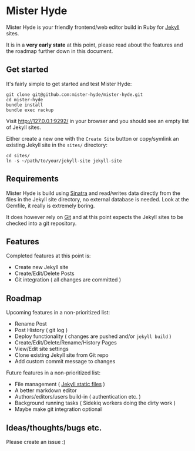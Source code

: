 # Mister Hyde

Mister Hyde is your friendly frontend/web editor build in Ruby for [Jekyll][jekyll] sites.

It is in a **very early state** at this point, please read about the features and the roadmap further down in this document.

## Get started

It's fairly simple to get started and test Mister Hyde:

    git clone git@github.com:mister-hyde/mister-hyde.git
    cd mister-hyde
    bundle install
    bundle exec rackup

Visit http://127.0.0.1:9292/ in your browser and you should see an empty list of Jekyll sites.

Either create a new one with the `Create Site` button or copy/symlink an existing Jekyll site in the `sites/` directory:

    cd sites/
    ln -s ~/path/to/your/jekyll-site jekyll-site

## Requirements

Mister Hyde is build using [Sinatra][sinatra] and read/writes data directly from the files in the Jekyll site directory, no external database is needed. Look at the Gemfile, it really is extremely boring.

It does however rely on [Git][git] and at this point expects the Jekyll sites to be checked into a git repository.

## Features

Completed features at this point is:

 * Create new Jekyll site
 * Create/Edit/Delete Posts
 * Git integration ( all changes are committed )

## Roadmap

Upcoming features in a non-prioritized list:

 * Rename Post
 * Post History ( git log )
 * Deploy functionality ( changes are pushed and/or `jekyll build` )
 * Create/Edit/Delete/Rename/History Pages
 * View/Edit site settings
 * Clone existing Jekyll site from Git repo
 * Add custom commit message to changes

Future features in a non-prioritized list:

 * File management ( [Jekyll static files][jekyll-files] )
 * A better markdown editor
 * Authors/editors/users build-in ( authentication etc. )
 * Background running tasks ( Sidekiq workers doing the dirty work )
 * Maybe make git integration optional

## Ideas/thoughts/bugs etc.

Please create an issue :)

[jekyll]:       http://jekyllrb.com/
[jekyll-files]: http://jekyllrb.com/docs/static-files/
[sinatra]:      http://www.sinatrarb.com/
[git]:          https://git-scm.com/

